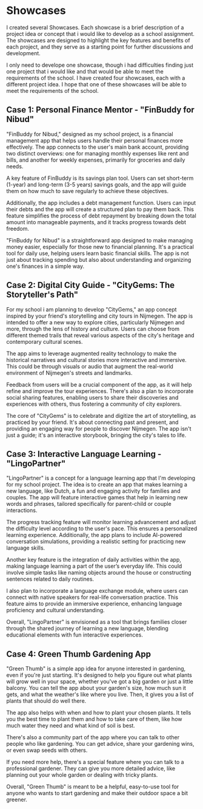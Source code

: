 # Showcases
I created several Showcases. Each showcase is a brief description of a project idea or concept that i would like to develop as a school assignment. The showcases are designed to highlight the key features and benefits of each project, and they serve as a starting point for further discussions and development.

I only need to develope one showcase, though i had difficulties finding just one project that i would like and that would be able to meet the requirements of the school. I have created four showcases, each with a different project idea. I hope that one of these showcases will be able to meet the requirements of the school.
## Case 1: Personal Finance Mentor - "FinBuddy for Nibud"

"FinBuddy for Nibud," designed as my school project, is a financial management app that helps users handle their personal finances more effectively. The app connects to the user's main bank account, providing two distinct overviews: one for managing monthly expenses like rent and bills, and another for weekly expenses, primarily for groceries and daily needs.

A key feature of FinBuddy is its savings plan tool. Users can set short-term (1-year) and long-term (3-5 years) savings goals, and the app will guide them on how much to save regularly to achieve these objectives.

Additionally, the app includes a debt management function. Users can input their debts and the app will create a structured plan to pay them back. This feature simplifies the process of debt repayment by breaking down the total amount into manageable payments, and it tracks progress towards debt freedom.

"FinBuddy for Nibud" is a straightforward app designed to make managing money easier, especially for those new to financial planning. It's a practical tool for daily use, helping users learn basic financial skills. The app is not just about tracking spending but also about understanding and organizing one's finances in a simple way.

## Case 2: Digital City Guide - "CityGems: The Storyteller's Path"

For my school i am planning to develop "CityGems," an app concept inspired by your friend's storytelling and city tours in Nijmegen. The app is intended to offer a new way to explore cities, particularly Nijmegen and more, through the lens of history and culture. Users can choose from different themed trails that reveal various aspects of the city's heritage and contemporary cultural scenes.

The app aims to leverage augmented reality technology to make the historical narratives and cultural stories more interactive and immersive. This could be through visuals or audio that augment the real-world environment of Nijmegen's streets and landmarks.

Feedback from users will be a crucial component of the app, as it will help refine and improve the tour experiences. There's also a plan to incorporate social sharing features, enabling users to share their discoveries and experiences with others, thus fostering a community of city explorers.

The core of "CityGems" is to celebrate and digitize the art of storytelling, as practiced by your friend. It's about connecting past and present, and providing an engaging way for people to discover Nijmegen. The app isn't just a guide; it's an interactive storybook, bringing the city's tales to life.

## Case 3: Interactive Language Learning - "LingoPartner"

"LingoPartner" is a concept for a language learning app that I'm developing for my school project. The idea is to create an app that makes learning a new language, like Dutch, a fun and engaging activity for families and couples. The app will feature interactive games that help in learning new words and phrases, tailored specifically for parent-child or couple interactions.

The progress tracking feature will monitor learning advancement and adjust the difficulty level according to the user's pace. This ensures a personalized learning experience. Additionally, the app plans to include AI-powered conversation simulations, providing a realistic setting for practicing new language skills.

Another key feature is the integration of daily activities within the app, making language learning a part of the user’s everyday life. This could involve simple tasks like naming objects around the house or constructing sentences related to daily routines.

I also plan to incorporate a language exchange module, where users can connect with native speakers for real-life conversation practice. This feature aims to provide an immersive experience, enhancing language proficiency and cultural understanding.

Overall, "LingoPartner" is envisioned as a tool that brings families closer through the shared journey of learning a new language, blending educational elements with fun interactive experiences.

## Case 4: Green Thumb Gardening App

"Green Thumb" is a simple app idea for anyone interested in gardening, even if you're just starting. It's designed to help you figure out what plants will grow well in your space, whether you've got a big garden or just a little balcony. You can tell the app about your garden's size, how much sun it gets, and what the weather's like where you live. Then, it gives you a list of plants that should do well there.

The app also helps with when and how to plant your chosen plants. It tells you the best time to plant them and how to take care of them, like how much water they need and what kind of soil is best.

There's also a community part of the app where you can talk to other people who like gardening. You can get advice, share your gardening wins, or even swap seeds with others.

If you need more help, there's a special feature where you can talk to a professional gardener. They can give you more detailed advice, like planning out your whole garden or dealing with tricky plants.

Overall, "Green Thumb" is meant to be a helpful, easy-to-use tool for anyone who wants to start gardening and make their outdoor space a bit greener.